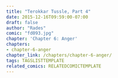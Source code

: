 ```yaml
---
title: "Terokkar Tussle, Part 4"
date: 2015-12-16T09:59:00-07:00
draft: false
author: "Rades"
comic: "fd093.jpg"
chapter: 'Chapter 6: Anger'
chapters:
- chapter-6-anger
chapter_link: /chapters/chapter-6-anger/
tags: TAGSLISTTEMPLATE
related_comics: RELATEDCOMICTEMPLATE
---
```

